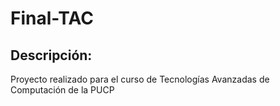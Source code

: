 # Final-TAC
## Descripción:
Proyecto realizado para el curso de Tecnologías Avanzadas de Computación de la PUCP
